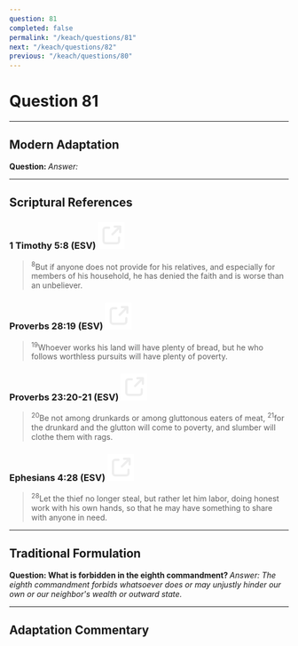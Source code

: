 ```yaml
---
question: 81
completed: false
permalink: "/keach/questions/81"
next: "/keach/questions/82"
previous: "/keach/questions/80"
---
```

# Question 81
---
## Modern Adaptation
<strong>
    Question:
</strong>

<em>
    Answer:
</em>

---
## Scriptural References
### 1 Timothy 5:8 (ESV) <a href="https://biblegateway.com/passage/?search=1+Timothy+5%3A8&version=ESV"><img src="/assets/svg/link.svg"/></a>
> <sup>8</sup>But if anyone does not provide for his relatives, and especially for members of his household, he has denied the faith and is worse than an unbeliever.

### Proverbs 28:19 (ESV) <a href="https://biblegateway.com/passage/?search=Proverbs+28%3A19&version=ESV"><img src="/assets/svg/link.svg"/></a>
> <sup>19</sup>Whoever works his land will have plenty of bread, but he who follows worthless pursuits will have plenty of poverty.

### Proverbs 23:20-21 (ESV) <a href="https://biblegateway.com/passage/?search=Proverbs+23%3A20-21&version=ESV"><img src="/assets/svg/link.svg"/></a>
> <sup>20</sup>Be not among drunkards or among gluttonous eaters of meat,
> <sup>21</sup>for the drunkard and the glutton will come to poverty, and slumber will clothe them with rags.

### Ephesians 4:28 (ESV) <a href="https://biblegateway.com/passage/?search=Ephesians+4%3A28&version=ESV"><img src="/assets/svg/link.svg"/></a>
> <sup>28</sup>Let the thief no longer steal, but rather let him labor, doing honest work with his own hands, so that he may have something to share with anyone in need.

---
## Traditional Formulation
<strong>
    Question: What is forbidden in the eighth commandment?
</strong>

<em>
    Answer: The eighth commandment forbids whatsoever does or may unjustly hinder our own or our neighbor's wealth or outward state.
</em>

---
## Adaptation Commentary
